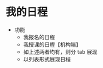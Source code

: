 # 我的日程

* 功能
	* 我报名的日程
	* 我授课的日程【机构端】
	* 如上述两者均有，则分 tab 展现
	* 以列表形式展现日程
<!--stackedit_data:
eyJoaXN0b3J5IjpbLTc1MDY3NTAzOCwtMTM3NzcwMTg1OCwxMz
kyMDc2MDE0LC0yMDg4NzQ2NjEyXX0=
-->